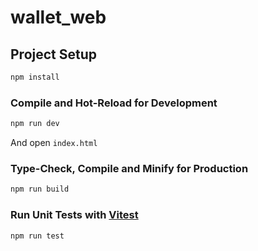 # wallet_web

## Project Setup

```sh
npm install
```

### Compile and Hot-Reload for Development

```sh
npm run dev
```

And open `index.html`

### Type-Check, Compile and Minify for Production

```sh
npm run build
```

### Run Unit Tests with [Vitest](https://vitest.dev/)

```sh
npm run test
```
